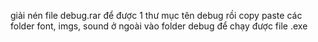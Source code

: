 giải nén file debug.rar để được 1 thư mục tên debug rồi copy paste các folder font, imgs, sound ở ngoài vào folder debug để chạy được file .exe
